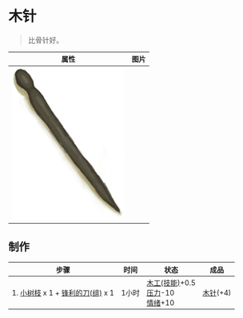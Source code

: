 # 木针  
> 比骨针好。  
  
  属性  |   图片   
 ----  |  ----:   
   |  ![](Sprite/NeedleWooden.png)   
  
## 制作  
步骤  |  时间  |  状态  |  成品  
----  |  ----  |  ----  |  ----  
1. [小树枝](Sticks.md) x 1 + [锋利的刀(组)](GpTag_CutterAdv.md) x 1  |  1小时  |  [木工(技能)](Skill_Woodworking.md)+0.5<br>[压力](Stress.md)-10<br>[情绪](Morale.md)+10  |  [木针](WoodenNeedle.md)(+4)  
